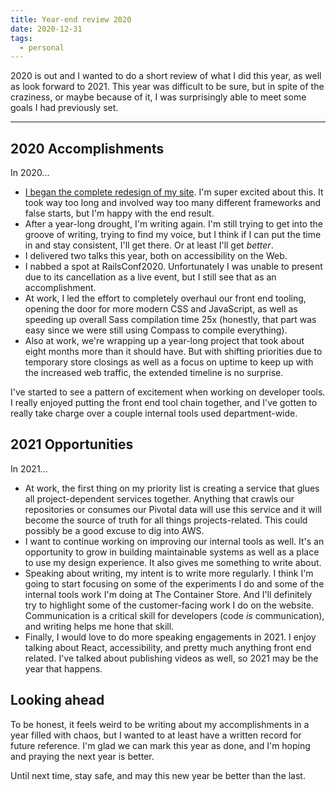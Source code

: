 ```yaml
---
title: Year-end review 2020
date: 2020-12-31
tags: 
  - personal
---
```


2020 is out and I wanted to do a short review of what I did this year, as well as look forward to 2021. This year was difficult to be sure, but in spite of the craziness, or maybe because of it, I was surprisingly able to meet some goals I had previously set.

---

## 2020 Accomplishments

In 2020...

- [I began the complete redesign of my site](https://www.falldowngoboone.com/blog/how-im-redesigning-my-blog/). I'm super excited about this. It took way too long and involved way too many different frameworks and false starts, but I'm happy with the end result.
- After a year-long drought, I'm writing again. I'm still trying to get into the groove of writing, trying to find my voice, but I think if I can put the time in and stay consistent, I'll get there. Or at least I'll get *better*.
- I delivered two talks this year, both on accessibility on the Web.
- I nabbed a spot at RailsConf2020. Unfortunately I was unable to present due to its cancellation as a live event, but I still see that as an accomplishment.
- At work, I led the effort to completely overhaul our front end tooling, opening the door for more modern CSS and JavaScript, as well as speeding up overall Sass compilation time 25x (honestly, that part was easy since we were still using Compass to compile everything).
- Also at work, we're wrapping up a year-long project that took about eight months more than it should have. But with shifting priorities due to temporary store closings as well as a focus on uptime to keep up with the increased web traffic, the extended timeline is no surprise.

I've started to see a pattern of excitement when working on developer tools. I really enjoyed putting the front end tool chain together, and I've gotten to really take charge over a couple internal tools used department-wide.

## 2021 Opportunities

In 2021...

- At work, the first thing on my priority list is creating a service that glues all project-dependent services together. Anything that crawls our repositories or consumes our Pivotal data will use this service and it will become the source of truth for all things projects-related. This could possibly be a good excuse to dig into AWS.
- I want to continue working on improving our internal tools as well. It's an opportunity to grow in building maintainable systems as well as a place to use my design experience. It also gives me something to write about.
- Speaking about writing, my intent is to write more regularly. I think I'm going to start focusing on some of the experiments I do and some of the internal tools work I'm doing at The Container Store. And I'll definitely try to highlight some of the customer-facing work I do on the website. Communication is a critical skill for developers (code *is* communication), and writing helps me hone that skill.
- Finally, I would love to do more speaking engagements in 2021. I enjoy talking about React, accessibility, and pretty much anything front end related. I've talked about publishing videos as well, so 2021 may be the year that happens.

## Looking ahead

To be honest, it feels weird to be writing about my accomplishments in a year filled with chaos, but I wanted to at least have a written record for future reference. I'm glad we can mark this year as done, and I'm hoping and praying the next year is better.

Until next time, stay safe, and may this new year be better than the last.
